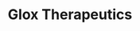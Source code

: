 ---
layout: startup_page
title: "Glox Therapeutics"
id: "gloxtherapeutics.com"
permalink: "/gloxtherapeuticsgloxtherapeutics.com04272025/"
website: "https://gloxtherapeutics.com/"
funding_round: "Grant"
funding_amount: "£500K"
investors: "LifeArc"
about: "Glox Therapeutics develops precision antibiotic therapies based on naturally occurring bacteriocins. Their platform enables the creation of potent therapeutics that selectively target drug-resistant bacteria without harming the human microbiome, addressing the urgent need for effective treatments against antimicrobial-resistant lung infections, particularly in cystic fibrosis patients."
markets: "Biotechnology, Pharmaceuticals, Antimicrobials, Drug Discovery, HealthTech, Life Sciences"
hq: "Glasgow, Scotland, United Kingdom"
founded_year: "2023"
linkedin: "https://www.linkedin.com/company/glox-therapeutics-ltd/"
twitter: "https://twitter.com/GloxThera"
instagram: ""
facebook: ""
crunchbase: "https://www.crunchbase.com/organization/glox-therapeutics"
pitchbook: "https://pitchbook.com/profiles/company/539832-43"

# SEO Optimization
meta_title: "Glox Therapeutics - Grant Funding (£500K)"
meta_description: "Glox Therapeutics, Glox Therapeutics develops precision antibiotic therapies based on naturally occurring bacteriocins. Their platform enables the creation of potent the..."
meta_keywords: "Glox Therapeutics, Biotechnology, Pharmaceuticals, Antimicrobials, Drug Discovery, HealthTech, Life Sciences, Grant funding"
canonical_url: "https://pkprojectstartups.github.io/projectstartups.com/gloxtherapeuticsgloxtherapeutics.com04272025/"
---